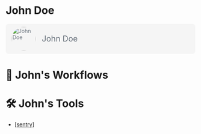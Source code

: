 # John Doe

<div style="display:flex; flex-direction:row; margin: auto; padding: 8px; background-color: rgba(237, 237, 237, 0.5); border-radius:8px; color: #6a737d">
<img src="/images/john-doe-avatar.svg" alt="John Doe" style="height: 64px; width:64px; border-radius:50%; margin: auto 8px;"/>
<div style="display:flex; flex-direction:column; margin: auto 8px; ">
<span style="font-size:1.5em;">John Doe</span>
</div>
</div>

# 🧩 John's Workflows

# 🛠 John's Tools

- [[sentry]]

[//begin]: # "Autogenerated link references for markdown compatibility"
[sentry]: john-does-tools/sentry "Sentry"
[//end]: # "Autogenerated link references"
